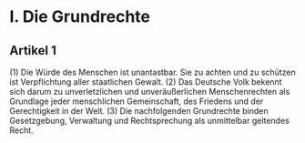 # I. Die Grundrechte

## Artikel 1

(1) Die Würde des Menschen ist unantastbar. Sie zu achten und zu schützen ist Verpflichtung aller staatlichen Gewalt.
(2) Das Deutsche Volk bekennt sich darum zu unverletzlichen und unveräußerlichen Menschenrechten als Grundlage jeder menschlichen Gemeinschaft, des Friedens und der Gerechtigkeit in der Welt.
(3) Die nachfolgenden Grundrechte binden Gesetzgebung, Verwaltung und Rechtsprechung als unmittelbar geltendes Recht.


